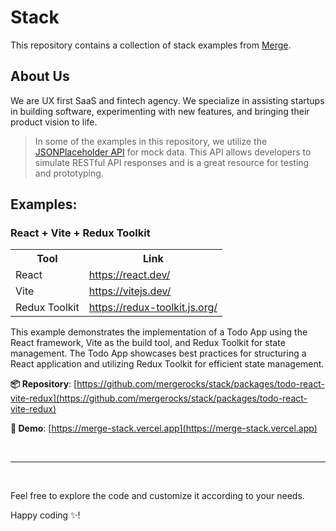# Stack

This repository contains a collection of stack examples from [Merge](https://merge.rocks).

## About Us

We are UX first SaaS and fintech agency. We specialize in assisting startups in building software, experimenting with new features, and bringing their product vision to life.

> In some of the examples in this repository, we utilize the [JSONPlaceholder API](https://jsonplaceholder.typicode.com/) for mock data. This API allows developers to simulate RESTful API responses and is a great resource for testing and prototyping.

## Examples:

### React + Vite + Redux Toolkit

<table>
  <tr>
    <th>Tool</th>
    <th>Link</th>
  </tr>
  <tr>
    <td>React</td>
    <td><a href="https://react.dev/">https://react.dev/</a></td>
  </tr>
  <tr>
    <td>Vite</td>
    <td><a href="https://vitejs.dev/">https://vitejs.dev/</a></td>
  </tr>
  <tr>
    <td>Redux Toolkit</td>
    <td><a href="https://redux-toolkit.js.org/">https://redux-toolkit.js.org/</a></td>
  </tr>
</table>

This example demonstrates the implementation of a Todo App using the React framework, Vite as the build tool, and Redux Toolkit for state management. The Todo App showcases best practices for structuring a React application and utilizing Redux Toolkit for efficient state management.

**📦 Repository**: [https://github.com/mergerocks/stack/packages/todo-react-vite-redux](https://github.com/mergerocks/stack/packages/todo-react-vite-redux)

**🚀 Demo**: [https://merge-stack.vercel.app](https://merge-stack.vercel.app)

<br>
<hr>
<br>

Feel free to explore the code and customize it according to your needs.

Happy coding ✨!
